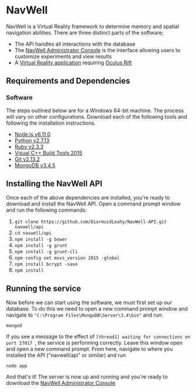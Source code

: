 # NavWell
NavWell is a Virtual Reality framework to determine memory and spatial navigation abilities. There are three distinct parts of the software;

  - The API handles all interactions with the database
  - The [NavWell Administrator Console](https://github.com/DiarmuidLeahy/NavWell-Admin-Console "GitHub Repo") is the interface allowing users to customize experiments and view results
  - A [Virtual Reality application](https://github.com/DiarmuidLeahy/NavWell-VR "GitHub Repo") requiring [Oculus Rift](https://www.oculus.com/rift/ "Oculus website") 


## Requirements and Dependencies

### Software
The steps outlined below are for a Windows 64-bit machine. The process will vary on other configurations. Download each of the following tools and following the installation instructions.
  
  - [Node.js v6.11.0](https://nodejs.org/dist/v6.11.0/node-v6.11.0-x64.msi "Latest version")
  - [Python v2.7.13](https://www.python.org/ftp/python/2.7.13/python-2.7.13.msi "Legacy version")
  - [Ruby v2.3.3](https://dl.bintray.com/oneclick/rubyinstaller/rubyinstaller-2.3.3-x64.exe "2.3.3")
  - [Visual C++ Build Tools 2015](http://landinghub.visualstudio.com/visual-cpp-build-tools "2015")
  - [Git v2.13.2](https://git-scm.com/download/win "2.13.2")
  - [MongoDB v3.4.5](https://www.mongodb.com/download-center "2.3.4")
  
  
## Installing the NavWell API

Once each of the above dependencies are installed, you're ready to download and install the NavWell API.
Open a command prompt window and run the following commands:

  1. `git clone https://github.com/DiarmuidLeahy/NavWell-API.git navwell/api`
  2. `cd navwell/api`
  3. `npm install -g bower`
  4. `npm install -g grunt`
  5. `npm install -g grunt-cli`
  6. `npm config set msvs_version 2015 -global`
  7. `npm install bcrypt -save`
  8. `npm install`

## Running the service

Now before we can start using the software, we must first set up our database. To do this we need to open a new command prompt window and navigate to `"C:\Program Files\MongoDB\Server\3.4\bin"` and run:
```
mongod
```
If you see a message to the effect of `[thread1] waiting for connections on port 27017 `, the service is performing correctly. Leave this window open and open a new command prompt. From here, navigate to where you installed the API ("navwell/api" or similar) and run
```
node app
```
And that's it! The server is now up and running and you're ready to download the [NavWell Administrator Console](https://github.com/DiarmuidLeahy/NavWell-Admin-Console) 
